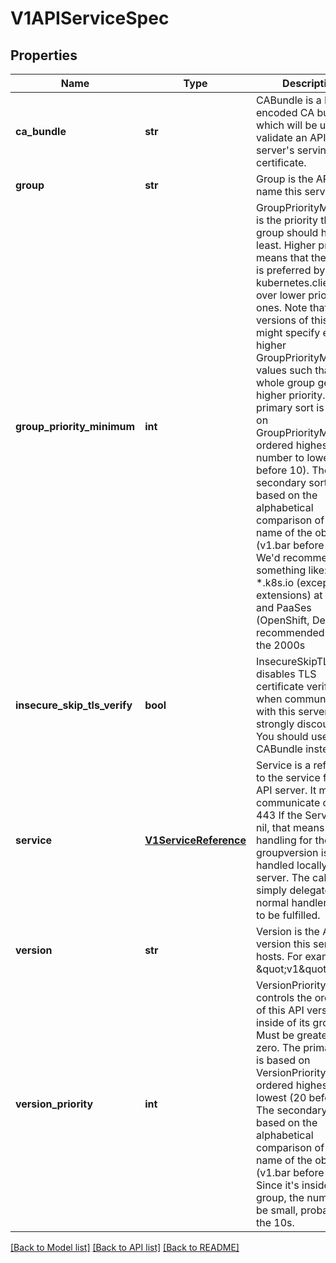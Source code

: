 # V1APIServiceSpec

## Properties
Name | Type | Description | Notes
------------ | ------------- | ------------- | -------------
**ca_bundle** | **str** | CABundle is a PEM encoded CA bundle which will be used to validate an API server&#39;s serving certificate. | 
**group** | **str** | Group is the API group name this server hosts | [optional] 
**group_priority_minimum** | **int** | GroupPriorityMininum is the priority this group should have at least. Higher priority means that the group is preferred by kubernetes.clients over lower priority ones. Note that other versions of this group might specify even higher GroupPriorityMininum values such that the whole group gets a higher priority. The primary sort is based on GroupPriorityMinimum, ordered highest number to lowest (20 before 10). The secondary sort is based on the alphabetical comparison of the name of the object.  (v1.bar before v1.foo) We&#39;d recommend something like: *.k8s.io (except extensions) at 18000 and PaaSes (OpenShift, Deis) are recommended to be in the 2000s | 
**insecure_skip_tls_verify** | **bool** | InsecureSkipTLSVerify disables TLS certificate verification when communicating with this server. This is strongly discouraged.  You should use the CABundle instead. | [optional] 
**service** | [**V1ServiceReference**](V1ServiceReference.md) | Service is a reference to the service for this API server.  It must communicate on port 443 If the Service is nil, that means the handling for the API groupversion is handled locally on this server. The call will simply delegate to the normal handler chain to be fulfilled. | 
**version** | **str** | Version is the API version this server hosts.  For example, \&quot;v1\&quot; | [optional] 
**version_priority** | **int** | VersionPriority controls the ordering of this API version inside of its group.  Must be greater than zero. The primary sort is based on VersionPriority, ordered highest to lowest (20 before 10). The secondary sort is based on the alphabetical comparison of the name of the object.  (v1.bar before v1.foo) Since it&#39;s inside of a group, the number can be small, probably in the 10s. | 

[[Back to Model list]](../README.md#documentation-for-models) [[Back to API list]](../README.md#documentation-for-api-endpoints) [[Back to README]](../README.md)


